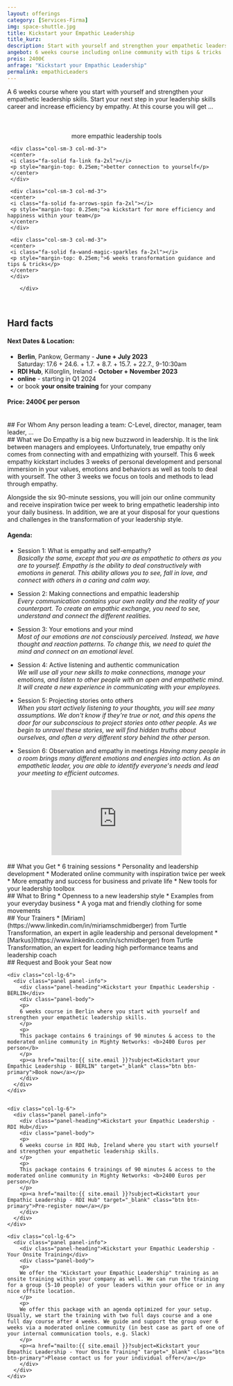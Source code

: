 ```yaml
---
layout: offerings
category: [Services-Firma]
img: space-shuttle.jpg
title: Kickstart your Empathic Leadership
title_kurz:
description: Start with yourself and strengthen your empathetic leadership skills. Start your next step in your leadership skills career and increase efficiency by empathy.
angebot: 6 weeks course including online community with tips & tricks
preis: 2400€
anfrage: "Kickstart your Empathic Leadership"
permalink: empathicLeaders
---
```


A 6 weeks course where you start with yourself and strengthen your empathetic leadership skills. Start your next step in your leadership skills career and increase efficiency by empathy. At this course you will get ...

<br>
<div class="container">
  <div class="row">

  <div class="col-sm-3 col-md-3">
     <center>
     <i class="fa-solid fa-screwdriver-wrench fa-2xl"></i><br>
     <p style="margin-top: 0.25em;">more empathic leadership tools</p>
     </center>
     </div>

     <div class="col-sm-3 col-md-3">
     <center>
     <i class="fa-solid fa-link fa-2xl"></i>
     <p style="margin-top: 0.25em;">better connection to yourself</p>
     </center>
     </div>

     <div class="col-sm-3 col-md-3">
     <center>
     <i class="fa-solid fa-arrows-spin fa-2xl"></i>
     <p style="margin-top: 0.25em;">a kickstart for more efficiency and happiness within your team</p>
     </center>
     </div>    

     <div class="col-sm-3 col-md-3">
     <center>
     <i class="fa-solid fa-wand-magic-sparkles fa-2xl"></i>
     <p style="margin-top: 0.25em;">6 weeks transformation guidance and tips & tricks</p>
     </center>
     </div>     

        </div>
  </div>
<br>

## Hard facts
#### Next Dates & Location:
* <b>Berlin</b>, Pankow, Germany - <b>June + July 2023</b>
  <br>Saturday: 17.6 + 24.6. + 1.7. + 8.7. + 15.7. + 22.7., 9-10:30am
* <b>RDI Hub</b>, Killorglin, Ireland - <b>October + November 2023</b>
* <b>online</b> - starting in Q1 2024
* or book <b>your onsite training</b> for your company

#### Price: 2400€ per person

<br>
## For Whom
Any person leading a team: C-Level, director, manager, team leader, ...

<br>
## What we Do
Empathy is a big new buzzword in leadership. It is the link between managers and employees. Unfortunately, true empathy only comes from connecting with and empathizing with yourself.
This 6 week empathy kickstart includes 3 weeks of personal development and personal immersion in your values, emotions and behaviors as well as tools to deal with yourself. The other 3 weeks we focus on tools and methods to lead through empathy.

Alongside the six 90-minute sessions, you will join our online community and receive inspiration twice per week to bring empathetic leadership into your daily business. In addition, we are at your disposal for your questions and challenges in the transformation of your leadership style.

#### Agenda:
* Session 1: What is empathy and self-empathy?<br>
*Basically the same, except that you are as empathetic to others as you are to yourself. Empathy is the ability to deal constructively with emotions in general. This ability allows you to see, fall in love, and connect with others in a caring and calm way.*

* Session 2: Making connections and empathic leadership<br>
*Every communication contains your own reality and the reality of your counterpart. To create an empathic exchange, you need to see, understand and connect the different realities.*

* Session 3: Your emotions and your mind<br>
*Most of our emotions are not consciously perceived. Instead, we have thought and reaction patterns. To change this, we need to quiet the mind and connect on an emotional level.*

* Session 4: Active listening and authentic communication<br>
*We will use all your new skills to make connections, manage your emotions, and listen to other people with an open and empathetic mind. It will create a new experience in communicating with your employees.*

* Session 5: Projecting stories onto others<br>
*When you start actively listening to your thoughts, you will see many assumptions. We don't know if they're true or not, and this opens the door for our subconscious to project stories onto other people. As we begin to unravel these stories, we will find hidden truths about ourselves, and often a very different story behind the other person.*

* Session 6: Observation and empathy in meetings
*Having many people in a room brings many different emotions and energies into action. As an empathetic leader, you are able to identify everyone's needs and lead your meeting to efficient outcomes.*


<br>
<div class="container">
  <div class="row">
        <div class="embed-responsive embed-responsive-16by9">
                    <center>
                    <iframe class="embed-responsive-item" src="https://www.youtube.com/embed/Yc26isLdyII" title="YouTube video player" frameborder="0" allow="accelerometer; autoplay; clipboard-write; encrypted-media; gyroscope; picture-in-picture" allowfullscreen></iframe>
                    </center>
          </div>
  </div>
</div>

<br>
## What you Get
* 6 training sessions
* Personality and leadership development
* Moderated online community with inspiration twice per week
* More empathy and success for business and private life
* New tools for your leadership toolbox

<br>
## What to Bring
* Openness to a new leadership style
* Examples from your everyday business
* A yoga mat and friendly clothing for some movements

<br>
## Your Trainers
* [Miriam](https://www.linkedin.com/in/miriamschmidberger) from Turtle Transformation, an expert in agile leadership and personal development
* [Markus](https://www.linkedin.com/in/schmidberger) from Turtle Transformation, an expert for leading high performance teams and leadership coach

<br>
## Request and Book your Seat now
<div class="container">
  <div class="row">

    <div class="col-lg-6">
      <div class="panel panel-info">
        <div class="panel-heading">Kickstart your Empathic Leadership - BERLIN</div>
        <div class="panel-body">
        <p>
        6 weeks course in Berlin where you start with yourself and strengthen your empathetic leadership skills.
        </p>
        <p>
        This package contains 6 trainings of 90 minutes & access to the moderated online community in Mighty Networks: <b>2400 Euros per person</b>
        </p>
        <p><a href="mailto:{{ site.email }}?subject=Kickstart your Empathic Leadership - BERLIN" target="_blank" class="btn btn-primary">Book now</a></p>
        </div>
      </div>
    </div>


    <div class="col-lg-6">
      <div class="panel panel-info">
        <div class="panel-heading">Kickstart your Empathic Leadership - RDI Hub</div>
        <div class="panel-body">
        <p>
        6 weeks course in RDI Hub, Ireland where you start with yourself and strengthen your empathetic leadership skills.
        </p>
        <p>
        This package contains 6 trainings of 90 minutes & access to the moderated online community in Mighty Networks: <b>2400 Euros per person</b>
        </p>
        <p><a href="mailto:{{ site.email }}?subject=Kickstart your Empathic Leadership - RDI Hub" target="_blank" class="btn btn-primary">Pre-register now</a></p>
        </div>
      </div>
    </div>

    <div class="col-lg-6">
      <div class="panel panel-info">
        <div class="panel-heading">Kickstart your Empathic Leadership - Your Onsite Training</div>
        <div class="panel-body">
        <p>
        We offer the "Kickstart your Empathic Leadership" training as an onsite training within your company as well. We can run the training for a group (5-10 people) of your leaders within your office or in any nice offsite location.
        </p>
        <p>
        We offer this package with an agenda optimized for your setup. Usually, we start the training with two full days course and a one full day course after 4 weeks. We guide and support the group over 6 weeks via a moderated online community (in best case as part of one of your internal communication tools, e.g. Slack)
        </p>
        <p><a href="mailto:{{ site.email }}?subject=Kickstart your Empathic Leadership - Your Onsite Training" target="_blank" class="btn btn-primary">Please contact us for your individual offer</a></p>
        </div>
      </div>
    </div>

</div>
</div>
